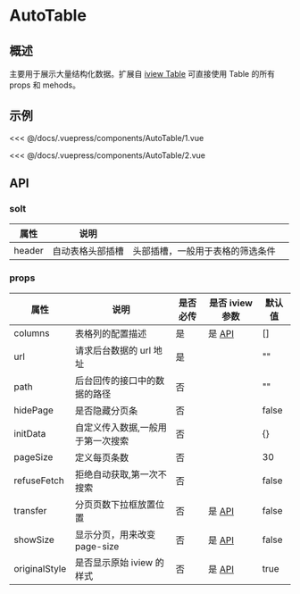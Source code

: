 # AutoTable

## 概述

主要用于展示大量结构化数据。扩展自 [iview Table](https://www.iviewui.com/components/table) 可直接使用 Table 的所有 props 和 mehods。

## 示例

<demo-block title='1. 基本用法' desc='自动表格的基本使用方法'>
  <div slot='demo'><AutoTable-1/></div>
  <div slot='code'>

<<< @/docs/.vuepress/components/AutoTable/1.vue

  </div>
</demo-block>

<demo-block title='2. 搭配FilterSearch' desc='搭配 FilterSearch 组件 相结合的用法:AutoTable 和 FilterSearch 相结合。'>
  <div slot='demo'><AutoTable-2/></div>
  <div slot='code'>

<<< @/docs/.vuepress/components/AutoTable/2.vue

  </div>
</demo-block>

## API

### solt

| 属性   | 说明             |                                  |     |
| ------ | ---------------- | -------------------------------- | --- |
| header | 自动表格头部插槽 | 头部插槽，一般用于表格的筛选条件 |     |

### props

| 属性          | 说明                              | 是否必传 | 是否 iview 参数                                              | 默认值 |
| ------------- | --------------------------------- | -------- | ------------------------------------------------------------ | ------ |
| columns       | 表格列的配置描述                  | 是       | 是 [API](https://www.iviewui.com/components/table#API)       | []     |
| url           | 请求后台数据的 url 地址           | 是       |                                                              | ""     |
| path          | 后台回传的接口中的数据的路径      | 否       |                                                              | ""     |
| hidePage      | 是否隐藏分页条                    | 否       |                                                              | false  |
| initData      | 自定义传入数据,一般用于第一次搜索 | 否       |                                                              | {}     |
| pageSize      | 定义每页条数                      | 否       |                                                              | 30     |
| refuseFetch   | 拒绝自动获取,第一次不搜索         | 否       |                                                              | false  |
| transfer      | 分页页数下拉框放置位置            | 否       | 是 [API](https://www.iviewui.com/components/page#Page_props) | false  |
| showSize      | 显示分页，用来改变 page-size      | 否       | 是 [API](https://www.iviewui.com/components/page#Page_props) | false  |
| originalStyle | 是否显示原始 iview 的样式         | 否       | 是 [API](https://www.iviewui.com/components/page#Page_props) | true   |
